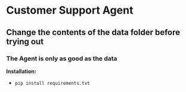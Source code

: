 # Customer Support Agent

## Change the contents of the data folder before trying out

### The Agent is only as good as the data

**Installation:**

* `pip install requirements.txt`
